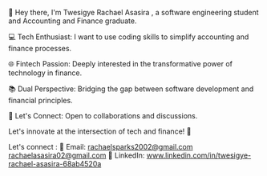 👋 Hey there, I'm Twesigye Rachael Asasira , a software engineering student and Accounting and Finance graduate.

💻 Tech Enthusiast: I want to use coding skills to simplify accounting and finance processes.

🌐 Fintech Passion: Deeply interested in the transformative power of technology in finance.

📚 Dual Perspective: Bridging the gap between software development and financial principles.

🤝 Let's Connect: Open to collaborations and discussions.

Let's innovate at the intersection of tech and finance! 🚀

Let's connect :
📧 Email: rachaelsparks2002@gmail.com
          rachaelasasira02@gmail.com
🔗 LinkedIn: www.linkedin.com/in/twesigye-rachael-asasira-68ab4520a
